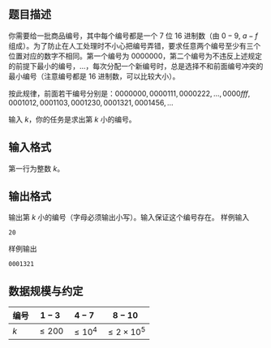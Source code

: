 ## 题目描述

你需要给一批商品编号，其中每个编号都是一个 $7$ 位 $16$ 进制数（由 $0-9$, $a-f$ 组成）。为了防止在人工处理时不小心把编号弄错，要求任意两个编号至少有三个位置对应的数字不相同。第一个编号为 $0000000$，第二个编号为不违反上述规定的前提下最小的编号，$\dots$，每次分配一个新编号时，总是选择不和前面编号冲突的最小编号（注意编号都是 $16$ 进制数，可以比较大小）。

按此规律，前面若干编号分别是：$0000000, 0000111, 0000222,\dots,
0000fff, 0001012, 0001103,0001230,0001321,0001456,\dots$

输入 $k$，你的任务是求出第 $k$ 小的编号。

## 输入格式

第一行为整数 $k$。

## 输出格式

输出第 $k$ 小的编号（字母必须输出小写）。输入保证这个编号存在。
样例输入

```input1
20
```

样例输出

```output1
0001321
```

## 数据规模与约定

|  编号   | $1-3$  | $4-7$ | $8-10$ |
|  ----  | ----  | ---- | ---- |
| $k$  | $\le 200$ | $\le 10^4$ | $\le 2\times 10^5$ |

